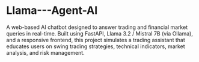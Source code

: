 # Llama---Agent-AI
A web-based AI chatbot designed to answer trading and financial market queries in real-time. Built using FastAPI, Llama 3.2 / Mistral 7B (via Ollama), and a responsive frontend, this project simulates a trading assistant that educates users on swing trading strategies, technical indicators, market analysis, and risk management.
